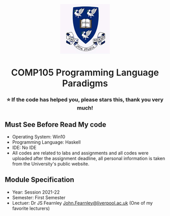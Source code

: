 <p align="center">
  <a href="https://www.liverpool.ac.uk/" target="blank">
    <img src="Liverpool_logo.png" alt="Logo" width="156" height="156">
  </a>
 <h1 align="center" style="font-weight: 600">COMP105	Programming Language Paradigms</h1>
 <h3 align="center" backgroundcolor="red">⭐ If the code has helped you, please stars this, thank you very much!</h3>
 
 ## Must See Before Read My code
* Operating System: Win10
* Programming Language: Haskell
* IDE: No IDE
* All codes are related to labs and assignments and all codes were uploaded after the assignment deadline, all personal information is taken from the University's public website.

 ## Module Specification
* Year: Session 2021-22
* Semester: First Semester
* Lectuer: Dr JS Fearnley  John.Fearnley@liverpool.ac.uk (One of my favorite lecturers)

